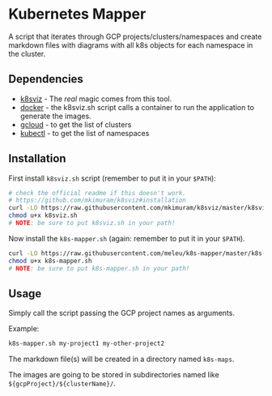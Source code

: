 # Kubernetes Mapper

A script that iterates through GCP projects/clusters/namespaces and create markdown files with diagrams with all k8s objects for each namespace in the cluster.


## Dependencies

- [k8sviz](https://github.com/mkimuram/k8sviz) - The *real* magic comes from this tool.
- [docker](https://docs.docker.com/engine/install/) - the k8sviz.sh script calls a container to run the application to generate the images.
- [gcloud](https://cloud.google.com/sdk/docs/install) - to get the list of clusters
- [kubectl](https://kubernetes.io/docs/tasks/tools/install-kubectl-linux/) - to get the list of namespaces


## Installation

First install `k8sviz.sh` script (remember to put it in your `$PATH`):
```bash
# check the official readme if this doesn't work.
# https://github.com/mkimuram/k8sviz#installation
curl -LO https://raw.githubusercontent.com/mkimuram/k8sviz/master/k8sviz.sh
chmod u+x k8sviz.sh
# NOTE: be sure to put k8sviz.sh in your path!
```

Now install the `k8s-mapper.sh` (again: remember to put it in your `$PATH`).
```bash
curl -LO https://raw.githubusercontent.com/meleu/k8s-mapper/master/k8s-mapper.sh
chmod u+x k8s-mapper.sh
# NOTE: be sure to put k8s-mapper.sh in your path!
```


## Usage

Simply call the script passing the GCP project names as arguments.

Example:
```bash
k8s-mapper.sh my-project1 my-other-project2
```

The markdown file(s) will be created in a directory named `k8s-maps`.

The images are going to be stored in subdirectories named like `${gcpProject}/${clusterName}/`.


